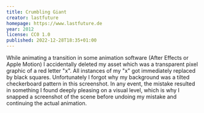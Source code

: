 ```yaml
---
title: Crumbling Giant
creator: lastfuture
homepage: https://www.lastfuture.de
year: 2012
license: CC0 1.0
published: 2022-12-28T18:35+01:00
---
```


While animating a transition in some animation software (After Effects or Apple Motion) I accidentally deleted my asset which was a transparent pixel graphic of a red letter "x". All instances of my "x" got immediately replaced by black squares. Unfortunately I forgot why my background was a tilted checkerboard pattern in this screenshot. In any event, the mistake resulted in something I found deeply pleasing on a visual level, which is why I snapped a screenshot of the scene before undoing my mistake and continuing the actual animation.


